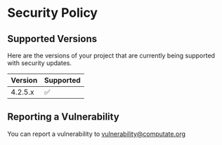 # Security Policy

## Supported Versions

Here are the versions of your project that are
currently being supported with security updates.

| Version   | Supported          |
| --------- | ------------------ |
| 4.2.5.x   | :white_check_mark: |

## Reporting a Vulnerability

You can report a vulnerability to vulnerability@computate.org

